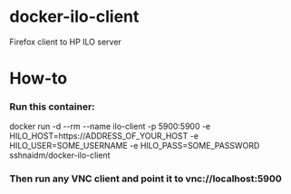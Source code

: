 # docker-ilo-client
Firefox client to HP ILO server

# How-to

### Run this container:
docker run -d --rm --name ilo-client -p 5900:5900 -e HILO_HOST=https://ADDRESS_OF_YOUR_HOST -e HILO_USER=SOME_USERNAME -e HILO_PASS=SOME_PASSWORD sshnaidm/docker-ilo-client

### Then run any VNC client and point it to vnc://localhost:5900


